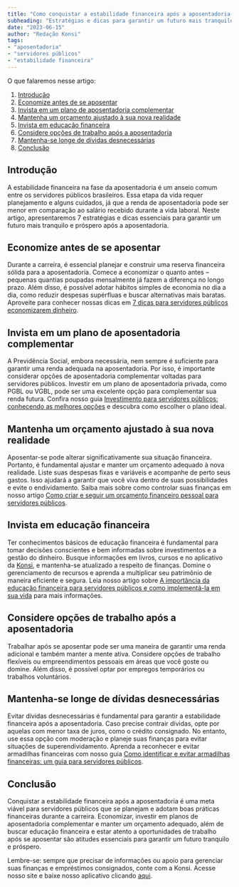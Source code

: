 ```yaml
---
title: "Como conquistar a estabilidade financeira após a aposentadoria para servidores públicos"
subheading: "Estratégias e dicas para garantir um futuro mais tranquilo e próspero na vida pós-trabalho"
date: "2023-06-15"
author: "Redação Konsi"
tags:
- "aposentadoria"
- "servidores públicos"
- "estabilidade financeira"
---
```


O que falaremos nesse artigo:

1. [Introdução](#introducao)
2. [Economize antes de se aposentar](#economize)
3. [Invista em um plano de aposentadoria complementar](#plano-aposentadoria)
4. [Mantenha um orçamento ajustado à sua nova realidade](#orcamento)
5. [Invista em educação financeira](#educacao-financeira)
6. [Considere opções de trabalho após a aposentadoria](#trabalho-apos-aposentadoria)
7. [Mantenha-se longe de dívidas desnecessárias](#evite-dividas)
8. [Conclusão](#conclusao)

<a name="introducao"></a>
## Introdução

A estabilidade financeira na fase da aposentadoria é um anseio comum entre os servidores públicos brasileiros. Essa etapa da vida requer planejamento e alguns cuidados, já que a renda de aposentadoria pode ser menor em comparação ao salário recebido durante a vida laboral. Neste artigo, apresentaremos 7 estratégias e dicas essenciais para garantir um futuro mais tranquilo e próspero após a aposentadoria.

<a name="economize"></a>
## Economize antes de se aposentar

Durante a carreira, é essencial planejar e construir uma reserva financeira sólida para a aposentadoria. Comece a economizar o quanto antes – pequenas quantias poupadas mensalmente já fazem a diferença no longo prazo. Além disso, é possível adotar hábitos simples de economia no dia a dia, como reduzir despesas supérfluas e buscar alternativas mais baratas. Aproveite para conhecer nossas dicas em [7 dicas para servidores públicos economizarem dinheiro](/postagens/7-dicas-para-servidores-publicos-economizarem-dinheiro). 
  
<a name="plano-aposentadoria"></a>
## Invista em um plano de aposentadoria complementar

A Previdência Social, embora necessária, nem sempre é suficiente para garantir uma renda adequada na aposentadoria. Por isso, é importante considerar opções de aposentadoria complementar voltadas para servidores públicos. Investir em um plano de aposentadoria privada, como PGBL ou VGBL, pode ser uma excelente opção para complementar sua renda futura. Confira nosso guia [Investimento para servidores públicos: conhecendo as melhores opções](/postagens/investimento-para-servidores-pblicos-conhecendo-as-melhores-opes) e descubra como escolher o plano ideal.

<a name="orcamento"></a>
## Mantenha um orçamento ajustado à sua nova realidade

Aposentar-se pode alterar significativamente sua situação financeira. Portanto, é fundamental ajustar e manter um orçamento adequado à nova realidade. Liste suas despesas fixas e variáveis e acompanhe de perto seus gastos. Isso ajudará a garantir que você viva dentro de suas possibilidades e evite o endividamento. Saiba mais sobre como controlar suas finanças em nosso artigo [Como criar e seguir um orçamento financeiro pessoal para servidores públicos](/postagens/como-criar-e-seguir-um-oramento-financeiro-pessoal-para-servidores-pblicos).

<a name="educacao-financeira"></a>
## Invista em educação financeira

Ter conhecimentos básicos de educação financeira é fundamental para tomar decisões conscientes e bem informadas sobre investimentos e a gestão do dinheiro. Busque informações em livros, cursos e no aplicativo da [Konsi](https://www.konsi.com.br/download), e mantenha-se atualizado a respeito de finanças. Domine o gerenciamento de recursos e aprenda a multiplicar seu patrimônio de maneira eficiente e segura. Leia nosso artigo sobre [A importância da educação financeira para servidores públicos e como implementá-la em sua vida](/postagens/a-importncia-da-educao-financeira-para-servidores-pblicos-e-como-implement-la-em-sua-vida) para mais informações.

<a name="trabalho-apos-aposentadoria"></a>
## Considere opções de trabalho após a aposentadoria

Trabalhar após se aposentar pode ser uma maneira de garantir uma renda adicional e também manter a mente ativa. Considere opções de trabalho flexíveis ou empreendimentos pessoais em áreas que você goste ou domine. Além disso, é possível optar por empregos temporários ou trabalhos voluntários.

<a name="evite-dividas"></a>
## Mantenha-se longe de dívidas desnecessárias

Evitar dívidas desnecessárias é fundamental para garantir a estabilidade financeira após a aposentadoria. Caso precise contrair dívidas, opte por aquelas com menor taxa de juros, como o crédito consignado. No entanto, use essa opção com moderação e planeje suas finanças para evitar situações de superendividamento. Aprenda a reconhecer e evitar armadilhas financeiras com nosso guia [Como identificar e evitar armadilhas financeiras: um guia para servidores públicos](/postagens/como-identificar-e-evitar-armadilhas-financeiras-um-guia-para-servidores-pblicos).

<a name="conclusao"></a>
## Conclusão

Conquistar a estabilidade financeira após a aposentadoria é uma meta viável para servidores públicos que se planejam e adotam boas práticas financeiras durante a carreira. Economizar, investir em planos de aposentadoria complementar e manter um orçamento adequado, além de buscar educação financeira e estar atento a oportunidades de trabalho após se aposentar são atitudes essenciais para garantir um futuro tranquilo e próspero.

Lembre-se: sempre que precisar de informações ou apoio para gerenciar suas finanças e empréstimos consignados, conte com a Konsi. Acesse nosso site e baixe nosso aplicativo clicando [aqui](https://www.konsi.com.br/download).
